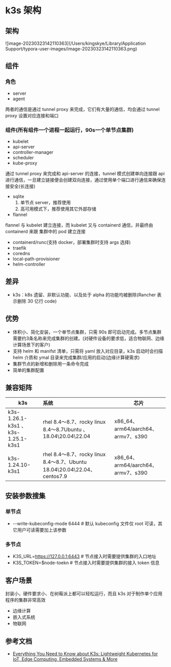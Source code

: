 # k3s 架构

## 架构

![image-20230323142110363](/Users/kingskye/Library/Application Support/typora-user-images/image-20230323142110363.png)

## 组件

### 角色

- server
- agent

两者的通信是通过 tunnel proxy 来完成，它们有大量的通信，均会通过 tunnel proxy 设置对应连接和端口

### 组件(所有组件一个进程一起运行，90s一个单节点集群)

- kubelet
- api-server
- controller-manager
- scheduler
- kube-proxy

通过 tunnel proxy 来完成和 api-server 的连接，tunnel 模式创建单向连接跟 api 进行通信，一旦建立链接便会创建双向连接，通过使用单个端口进行通信来确保连接安全(长连接)

- sqlite
  1. 单节点 server，推荐使用
  2. 高可用模式下，推荐使用其它外部存储
- flannel

flannel 与 kubelet 建立连接，而 kubelet 又与 containerd 通信，并最终由 containerd 来跟 集群中的 pod 建立连接

- containerd/runc(支持 docker，部署集群时支持 args 选择)
- traefik
- coredns
- local-path-provisioner
- helm-controller

## 差异

- k3s：k8s 遗留、非默认功能、以及处于 alpha 的功能均被删除(Rancher 表示删除 30 亿行 code)

## 优势

- 体积小、简化安装，一个单节点集群，只需 90s 即可启动完成。多节点集群需要约3条名称来完成集群的创建。(对硬件设备的要求低，适合物联网、边缘计算场景下的客户)
- 支持 helm 和 manifst 清单，只需将 yaml 放入对应目录，k3s 启动时会扫描 helm 介质和 ymal 目录来完成集群/应用的启动(边缘计算硬需求)
- 集群节点的新增和删除用一条命令完成
- 简单的集群配置

## 兼容矩阵

| k3s                               | 系统                                                         | 芯片                               |
| --------------------------------- | :----------------------------------------------------------- | ---------------------------------- |
| k3s-1.26.1-k3s1 、k3s-1.25.1-k3s1 | rhel 8.4～8.7、rocky linux 8.4～8.7Ubuntu 、18.04\20.04\22.04 | x86_64、arm64/aarch64、armv7、s390 |
| k3s-1.24.10-k3s1                  | rhel 8.4～8.7、rocky linux 8.4～8.7、Ubuntu 18.04\20.04\22.04、centos7.9 | x86_64、arm64/aarch64、armv7、s390 |

## 安装参数搜集

### 单节点

- --write-kubeconfig-mode 6444            # 默认 kubeconfig 文件仅 root 可读，其它用户可读需要加上该参数

### 多节点

- K3S_URL=https://127.0.0.1:6443        # 节点接入时需要提供集群的入口地址 
- K3S_TOKEN=$node-toekn                  # 节点接入时需要提供集群的接入 token 信息

## 客户场景

封装小，硬件要求小、在树莓派上都可以轻松运行，而且 k3s 对于制作单个应用程序的集群非常高效

- 边缘计算
- 嵌入式系统
- 物联网

## 参考文档

- [Everything You Need to Know about K3s: Lightweight Kubernetes for IoT, Edge Computing, Embedded Systems & More](https://mattermost.com/blog/intro-to-k3s-lightweight-kubernetes/)



